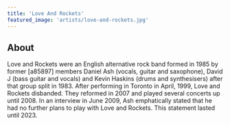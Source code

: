 ```yaml
---
title: 'Love And Rockets'
featured_image: 'artists/love-and-rockets.jpg'
---
```


## About

Love and Rockets were an English alternative rock band formed in 1985 by former [a85897] members Daniel Ash (vocals, guitar and saxophone), David J (bass guitar and vocals) and Kevin Haskins (drums and synthesisers) after that group split in 1983. After performing in Toronto in April, 1999, Love and Rockets disbanded. They reformed in 2007 and played several concerts up until 2008. In an interview in June 2009, Ash emphatically stated that he had no further plans to play with Love and Rockets. This statement lasted until 2023.
